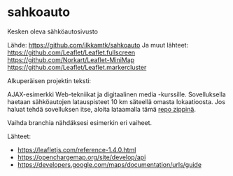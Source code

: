 # sahkoauto


Kesken oleva sähköautosivusto



Lähde: https://github.com/ilkkamtk/sahkoauto
Ja muut lähteet:
https://github.com/Leaflet/Leaflet.fullscreen
https://github.com/Norkart/Leaflet-MiniMap
https://github.com/Leaflet/Leaflet.markercluster

Alkuperäisen projektin teksti:



AJAX-esimerkki Web-tekniikat ja digitaalinen media -kurssille. Sovelluksella haetaan sähköautojen latauspisteet 10 km säteellä omasta lokaatioosta. Jos haluat tehdä sovelluksen itse, aloita lataamalla tämä [repo zippinä](https://github.com/ilkkamtk/sahkoauto/archive/master.zip).

Vaihda branchia nähdäksesi esimerkin eri vaiheet.

Lähteet:
  - https://leafletjs.com/reference-1.4.0.html
  - https://openchargemap.org/site/develop/api
  - https://developers.google.com/maps/documentation/urls/guide
